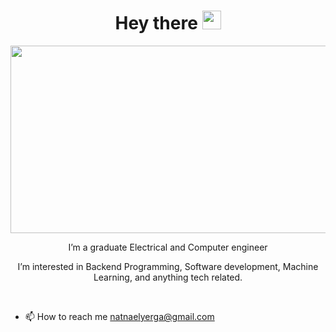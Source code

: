 
<div align="center">
  <h1>
  Hey there
  <img src="https://media.giphy.com/media/hvRJCLFzcasrR4ia7z/giphy.gif" width="30px"/>
</h1>
  <img src="https://media.giphy.com/media/dWesBcTLavkZuG35MI/giphy.gif" width="600" height="300"/>
  <br>
  <p>I’m a graduate Electrical and Computer engineer</p>
 <p>I’m interested in Backend Programming, Software development, Machine Learning, and anything tech related.</p>
</div>
<br>

- 📫 How to reach me natnaelyerga@gmail.com

<!---
Natnael-Getachew-Yirga/Natnael-Getachew-Yirga is a ✨ special ✨ repository because its `README.md` (this file) appears on your GitHub profile.
You can click the Preview link to take a look at your changes.
--->
